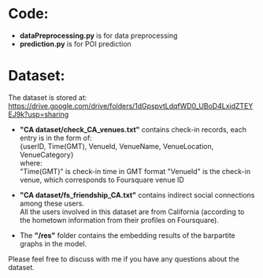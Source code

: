 # Code:
* **dataPreprocessing.py** is for data preprocessing
* **prediction.py** is for POI prediction 

# Dataset:
The dataset is stored at:
https://drive.google.com/drive/folders/1dGpspvtLdqfWD0_UBoD4LxidZTEYEJ9k?usp=sharing

* **"CA dataset/check_CA_venues.txt"** contains check-in records, each entry is in the form of: <br />
{userID, Time(GMT), VenueId, VenueName, VenueLocation, VenueCategory} <br />
where:<br />
  "Time(GMT)" is check-in time in GMT format
  "VenueId" is the check-in venue, which corresponds to Foursquare venue ID

* **"CA dataset/fs_friendship_CA.txt"** contains indirect social connections among these users. <br />
All the users involved in this dataset are from California (according to the hometown information from their profiles on Foursquare).

* The **"/res"** folder contains the embedding results of the barpartite graphs in the model.


Please feel free to discuss with me if you have any questions about the dataset.
